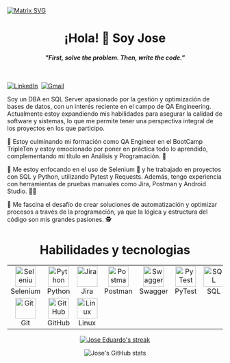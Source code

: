   [![Matrix SVG](https://raw.githubusercontent.com/rodrigograca31/rodrigograca31/master/matrix.svg)](https://www.youtube.com/watch?v=SDkAGkd4NLc) 
<p>
  <h1 align="center"><b>¡Hola! 👋 Soy Jose</b></h1>
</p>

<p>
  <h4 align="center"><b><i>"First, solve the problem. Then, write the code."</i></b></h4>
</p>

<br>

<a href="https://www.linkedin.com/in/jose-eduardo-urbano-medina-141514179"><img src="https://img.shields.io/badge/linkedin-%230077B5.svg?&style=for-the-badge&logo=linkedin&logoColor=white" alt="LinkedIn" /></a>&nbsp;
<a href="mailto:urbanomedinajose@gmail.com?subject=Hello%20Jose"><img src="https://img.shields.io/badge/gmail-%23D14836.svg?&style=for-the-badge&logo=gmail&logoColor=white" alt="Gmail"/></a>&nbsp;
<!--<a href="https://kkvanonymous.github.io/"><img alt="Website" src="https://img.shields.io/website?style=for-the-badge&up_message=portfolio&url=https%3A%2F%2Fkkvanonymous.github.io%2F"></a>-->
</p>


Soy un DBA en SQL Server apasionado por la gestión y optimización de bases de datos, con un interés reciente en el campo de QA Engineering. Actualmente estoy expandiendo mis habilidades para asegurar la calidad de software y sistemas, lo que me permite tener una perspectiva integral de los proyectos en los que participo.


🔭 Estoy culminando mi formación como QA Engineer en el BootCamp TripleTen y estoy emocionado por poner en práctica todo lo aprendido, complementando mi título en Análisis y Programación. 💪

🌱 Me estoy enfocando en el uso de Selenium 📘 y he trabajado en proyectos con SQL y Python, utilizando Pytest y Requests. Además, tengo experiencia con herramientas de pruebas manuales como Jira, Postman y Android Studio. 🧑‍💻

💓 Me fascina el desafío de crear soluciones de automatización y optimizar procesos a través de la programación, ya que la lógica y estructura del código son mis grandes pasiones. 🕵️

<h1 align="center"><b>Habilidades y tecnologias</b></h1>


<div align="center">
  <table>
    <tr>
      <td align="center" width="96">
        <a href="https://www.selenium.dev/">
          <img src="https://www.selenium.dev/images/selenium_logo_square_green.png" width="48" height="48" alt="Selenium" />
        </a>
        <br>Selenium
      </td>
      <td align="center" width="96">
        <a href="https://www.python.org/">
          <img src="https://www.python.org/static/community_logos/python-logo.png" width="48" height="48" alt="Python" />
        </a>
        <br>Python
      </td>
      <td align="center" width="96">
        <a href="https://www.atlassian.com/software/jira">
          <img src="https://cdn.worldvectorlogo.com/logos/jira-1.svg" width="48" height="48" alt="Jira" />
        </a>
        <br>Jira
      </td>
      <td align="center" width="96">
        <a href="https://www.postman.com/">
          <img src="https://www.vectorlogo.zone/logos/getpostman/getpostman-icon.svg" width="48" height="48" alt="Postman" />
        </a>
        <br>Postman
      </td>
      <td align="center" width="96">
        <a href="https://swagger.io/">
          <img src="https://static1.smartbear.co/swagger/media/assets/images/swagger_logo.svg" width="48" height="48" alt="Swagger" />
        </a>
        <br>Swagger
      </td>
      <td align="center" width="96">
        <a href="https://docs.pytest.org/">
          <img src="https://docs.pytest.org/en/stable/_static/pytest1.png" width="48" height="48" alt="PyTest" />
        </a>
        <br>PyTest
      </td>
      <td align="center" width="96">
        <a href="https://www.w3.org/SQL/">
          <img src="https://www.svgrepo.com/show/255832/sql.svg" width="48" height="48" alt="SQL" />
        </a>
        <br>SQL
      </td>
    </tr>
    <tr>
      <td align="center" width="96">
        <a href="https://git-scm.com/">
          <img src="https://www.vectorlogo.zone/logos/git-scm/git-scm-icon.svg" width="48" height="48" alt="Git" />
        </a>
        <br>Git
      </td>
      <td align="center" width="96">
        <a href="https://github.com/">
          <img src="https://www.vectorlogo.zone/logos/github/github-icon.svg" width="48" height="48" alt="GitHub" />
        </a>
        <br>GitHub
      </td>
      <td align="center" width="96">
        <a href="https://www.linux.org/">
          <img src="https://www.vectorlogo.zone/logos/linux/linux-icon.svg" width="48" height="48" alt="Linux" />
        </a>
        <br>Linux
      </td>
    </tr>
  </table>
</div>

<p align="center">
    <a href="https://github.com/JoseEduardo1/github-readme-streak-stats">
        <img title="🔥 Get streak stats for your profile at git.io/streak-stats" alt="Jose Eduardo's streak" src="https://github-readme-streak-stats.herokuapp.com/?user=JoseEduardo1&theme=black-ice&hide_border=true&stroke=0000&background=060A0CD0"/>
    </a>
</p>

<div align="center">
    <img src="https://github-readme-stats.vercel.app/api?username=JoseEduardo1&show_icons=true&count_private=true&theme=great-gatsby" alt="Jose's GitHub stats">
</div>


